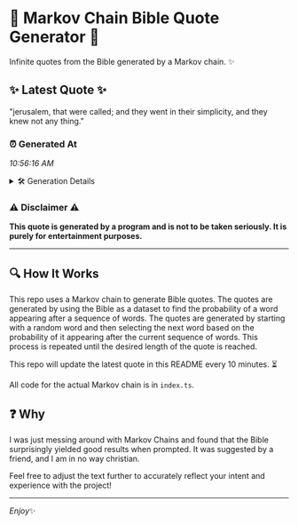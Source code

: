 # 📖 Markov Chain Bible Quote Generator 📖

Infinite quotes from the Bible generated by a Markov chain. ✨

## ✨ Latest Quote ✨
"jerusalem, that were called; and they went in their simplicity, and they knew not any thing."

### ⏰ Generated At
*10:56:16 AM*

<details>
    <summary>🛠️ Generation Details</summary>
    <p>
        <strong>🌱 Seed:</strong> jerusalem,<br>
        <strong>🔄 Iterations:</strong> 15<br>
        <strong>📜 Context History:</strong><br>[ jerusalem, ]: that<br>[ jerusalem,, that ]: were<br>[ jerusalem,, that, were ]: called;<br>[ jerusalem,, that, were, called; ]: and<br>[ jerusalem,, that, were, called;, and ]: they<br>[ jerusalem,, that, were, called;, and, they ]: went<br>[ that, were, called;, and, they, went ]: in<br>[ were, called;, and, they, went, in ]: their<br>[ called;, and, they, went, in, their ]: simplicity,<br>[ and, they, went, in, their, simplicity, ]: and<br>[ they, went, in, their, simplicity,, and ]: they<br>[ went, in, their, simplicity,, and, they ]: knew<br>[ in, their, simplicity,, and, they, knew ]: not<br>[ their, simplicity,, and, they, knew, not ]: any<br>[ simplicity,, and, they, knew, not, any ]: thing.<br>
    </p>
</details>

### ⚠️ Disclaimer ⚠️
**This quote is generated by a program and is not to be taken seriously. It is purely for entertainment purposes.**

---

## 🔍 How It Works

This repo uses a Markov chain to generate Bible quotes. The quotes are generated by using the Bible as a dataset to find the probability of a word appearing after a sequence of words. The quotes are generated by starting with a random word and then selecting the next word based on the probability of it appearing after the current sequence of words. This process is repeated until the desired length of the quote is reached.

This repo will update the latest quote in this README every 10 minutes. ⏳

All code for the actual Markov chain is in `index.ts`.

## ❓ Why

I was just messing around with Markov Chains and found that the Bible surprisingly yielded good results when prompted. 
It was suggested by a friend, and I am in no way christian.

Feel free to adjust the text further to accurately reflect your intent and experience with the project!

---

*Enjoy*✨
